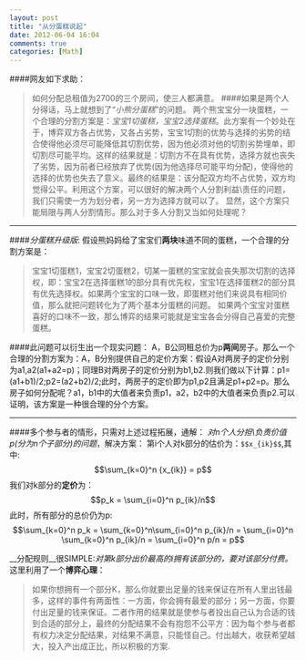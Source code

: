 ```yaml
---
layout: post
title: "从分蛋糕说起"
date: 2012-06-04 16:04
comments: true
categories: [Math]
---
```

####网友如下求助：
>如何分配总租值为2700的三个房间，使三人都满意。
####如果是两个人分得话，马上就想到了“*小熊分蛋糕*”的问题。
>两个熊宝宝分一块蛋糕，一个合理的分割方案是：*宝宝1切蛋糕，宝宝2选择蛋糕*。此方案有一个妙处在于，博弈双方各占优势，又各占劣势，宝宝1切割的优势与选择的劣势的结合使得他必须尽可能降低其切割优势，因为他必须对他的切割劣势埋单，即切割尽可能平均。这样的结果就是：切割方不在具有优势，选择方就也丧失了劣势，因为前者已经放弃了优势(因为他选择尽可能平均分配)，使得他的选择的优势也失去了意义。最终的结果是：该分配双方均不占优势，双方均觉得公平。利用这个方案，可以很好的解决两个人分割利益\责任的问题，我们只需使一方为划分者，另一方为选择方就可以了。
显然，这个方案只能局限与两人分割情形。那么对于多人分割又当如何处理呢？

---
####*分蛋糕升级版*:
假设熊妈妈给了宝宝们**两块**味道不同的蛋糕，一个合理的分割方案是：
>宝宝1切蛋糕1，宝宝2切蛋糕2，切某一蛋糕的宝宝就会丧失那次切割的选择权，即：宝宝2在选择蛋糕1的部分具有优先权，宝宝1在选择蛋糕2的部分具有优先选择权。如果两个宝宝的口味一致，即蛋糕对他们来说具有相同价值，那么就把问题转化为了两个基本分蛋糕的问题。  如果两个宝宝对蛋糕喜好的口味不一致，那么博弈的结果可能就是宝宝各会分得自己喜爱的完整蛋糕。

####此问题可以衍生出一个现实问题：
A，B公同租总价为p**两间**房子。那么一个合理的分割方案为：A，B分别提供自己的定价方案：假设A对两房子的定价分别为a1,a2(a1+a2=p)；同理B对两房子的定价分别为b1,b2.则我们做以下计算：p1=(a1+b1)/2;p2=(a2+b2)/2;此时，两房子的定价即为p1,p2且满足p1+p2=p。那么房子如何分配呢？a1，b1中的大值者来负责p1，a2，b2中的大值者来负责p2.可以证明，该方案是一种很合理的分个方案。

---
####多个参与者的情形，只需对上述过程拓展，通解：
_对n个人分担\负责价值p(分为n个子部分)的问题_，解决方案：
第i个人对k部分的估价为：``$$x_{ik}$$``,其中:
	$$\sum_{k=0}^n {x_{ik}} = p$$
我们对k部分的**定价**为：
	$$p_k = \sum_{i=0}^n p_{ik}/n$$
此时，所有部分的总价仍为p:
	$$\sum_{k=0}^n p_k = \sum_{k=0}^n\sum_{i=0}^n p_{ik}/n = \sum_{i=0}^n \sum_{k=0}^n p_{ik}/n = \sum_{i=0}^n p/n = p$$

__分配规则__很SIMPLE:*对第k部分出价最高的i拥有该部分的，要对该部分付费。*
这里利用了一个**博弈心理**：
>如果你想拥有一个部分K，那么你就要出足量的钱来保证在所有人里出钱最多，这样的事件有两面性：一方面，你会拥有最爱的部分；另一方面，你要付出足量的钱来保证。二者作用的结果就是使参与者投出自己认为合适的钱到合适的部分上，最终的分配结果不会有抱怨不公平方：因为每个参与者都有权力决定分配结果，对结果不满意，只能怪自己。付出越大，收获希望越大，投入产出成正比，所以积极的方案.
